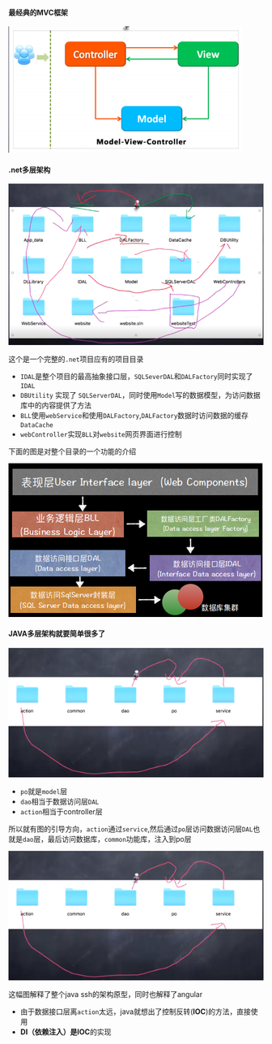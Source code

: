 #### 最经典的MVC框架

![](https://github.com/4lQuiorrA/FE_Journey/blob/master/image/node/MVC.png)

#### .net多层架构

![](https://github.com/4lQuiorrA/FE_Journey/blob/master/image/node/netduocengjiagou.png)

这个是一个完整的`.net`项目应有的项目目录

- `IDAL`是整个项目的最高抽象接口层，`SQLSeverDAL`和`DALFactory`同时实现了`IDAL`
- `DBUtility` 实现了 `SQLServerDAL`，同时使用`Model`写的数据模型，为访问数据库中的内容提供了方法
- `BLL`使用`webService`和使用`DALFactory`,`DALFactory`数据时访问数据的缓存`DataCache`
- `webController`实现`BLL`对`website`网页界面进行控制

下面的图是对整个目录的一个功能的介绍

![](https://github.com/4lQuiorrA/FE_Journey/blob/master/image/node/duocengjiajieshi.png)



#### JAVA多层架构就要简单很多了

![](https://github.com/4lQuiorrA/FE_Journey/blob/master/image/node/javaduocengjiagou.png)

- `po`就是`model`层
- `dao`相当于数据访问层`DAL`
- `action`相当于controller层

所以就有图的引导方向，`action`通过`service`,然后通过`po`层访问数据访问层`DAL`也就是`dao`层，最后访问数据库，`common`功能库，注入到po层

![](https://github.com/4lQuiorrA/FE_Journey/blob/master/image/node/javaduocengjiagou.png)

这幅图解释了整个java ssh的架构原型，同时也解释了angular

- 由于数据接口层离`action`太远，java就想出了控制反转(**IOC**)的方法，直接使用
- **DI（依赖注入）**是**IOC**的实现